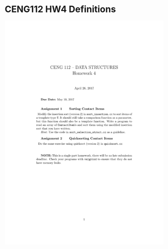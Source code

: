# CENG112 HW4 Definitions

![alt text](https://github.com/feyil/CENG112/blob/master/HW4/HW4%20Definitions/hw04-1.jpg "Page 1")
